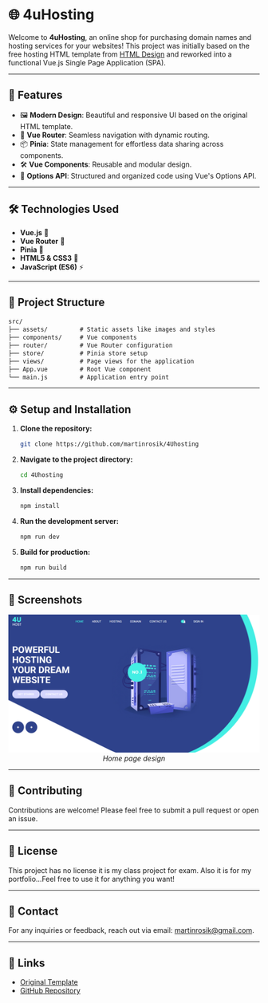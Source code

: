 # 🌐 4uHosting

Welcome to **4uHosting**, an online shop for purchasing domain names and hosting services for your websites! This project was initially based on the free hosting HTML template from [HTML Design](https://html.design/download/free-hosting-template/) and reworked into a functional Vue.js Single Page Application (SPA).

---

## 🚀 Features

- 🖼 **Modern Design**: Beautiful and responsive UI based on the original HTML template.
- 🔄 **Vue Router**: Seamless navigation with dynamic routing.
- 📦 **Pinia**: State management for effortless data sharing across components.
- 🛠 **Vue Components**: Reusable and modular design.
- 📜 **Options API**: Structured and organized code using Vue's Options API.

---

## 🛠️ Technologies Used

- **Vue.js** 🌟
- **Vue Router** 🔗
- **Pinia** 📂
- **HTML5 & CSS3** 🎨
- **JavaScript (ES6)** ⚡

---

## 📂 Project Structure

```plaintext
src/
├── assets/         # Static assets like images and styles
├── components/     # Vue components
├── router/         # Vue Router configuration
├── store/          # Pinia store setup
├── views/          # Page views for the application
├── App.vue         # Root Vue component
└── main.js         # Application entry point
```

---

## ⚙️ Setup and Installation

1. **Clone the repository:**
   ```bash
   git clone https://github.com/martinrosik/4Uhosting
   ```

2. **Navigate to the project directory:**
   ```bash
   cd 4Uhosting
   ```

3. **Install dependencies:**
   ```bash
   npm install
   ```

4. **Run the development server:**
   ```bash
   npm run dev
   ```

5. **Build for production:**
   ```bash
   npm run build
   ```

---

## 📸 Screenshots

<p align="center">
  <img src="https://github.com/martinrosik/4Uhosting/blob/master/homepage.png" alt="Home page preview">
  <br>
  <em>Home page design</em>
</p>

---

## 🌟 Contributing

Contributions are welcome! Please feel free to submit a pull request or open an issue.

---

## 📝 License

This project has no license it is my class project for exam. Also it is for my portfolio...Feel free to use it for anything you want! 

---

## 📧 Contact

For any inquiries or feedback, reach out via email: [martinrosik@gmail.com](mailto:martinrosik@gmail.com).

---

## 🔗 Links

- [Original Template](https://html.design/download/free-hosting-template/)
- [GitHub Repository](https://github.com/martinrosik/4Uhosting)
